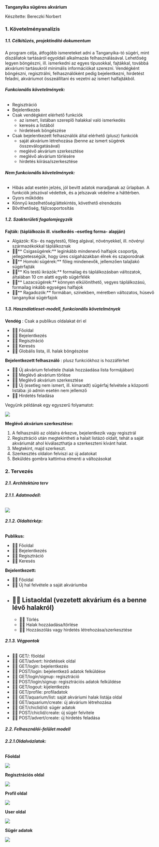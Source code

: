 **Tanganyika sügéres akvárium**

Készítette: Bereczki Norbert

### **1. Követelményanalízis**

##### **1.1. Célkitűzés, projektindító dokumentum**

A program célja, átfogóbb ismereteket adni a Tanganyika-tó sügéri, mint díszállatok tartásáról egyoldali alkalmazás felhasználásával.  Lehetőség legyen böngészni, ill. ismerkedni az egyes típusokkal, fajtákkal, továbbá akváriumi tartásukról minimális információkat szerezni. Vendégként böngészni, regisztrálni, felhasználóként pedig bejelentkezni, hirdetést feladni, akváriumot összeállítani és vezetni az ismert halfajtákból.

###### **Funkcionális követelmények:**

- Regisztráció
- Bejelentkezés
- Csak vendégként elérhető funkciók
  - az ismert, listában szereplő halakkal való ismerkedés
  - keresés a listából
  - hirdetések böngészése
- Csak bejelentkezett felhasználók által elérhető (plusz) funkciók
  - saját akvárium létrehozása (benne az ismert sügérek összeválogatásával)
  - meglévő akvárium szerkesztése
  - meglévő akvárium törlésére
  - hirdetés kiírása/szerkesztése

###### **Nem funkcionális követelmények:**

- Hibás adat esetén jelzés, jól bevitt adatok maradjanak az űrlapban. A funkciók jelszóval védettek, és a jelszavak védelme a háttérben.
- Gyors működés
- Könnyű kezelhetőség/áttekintés, követhető elrendezés
- Bővíthetőség, fájlcsoportosítás

##### **1.2. Szakterületi fogalomjegyzék**

**Fajták: (táplálkozás ill. viselkedés –esetleg forma- alapján)**

- Algázók: Kis- és nagytestű, főleg algával, növényekkel, ill. növényi származékokkal táplálkoznak
- ****** Csigasügérek:** leginkább mindenevő halfajok csoportja, jellegzetességük, hogy üres csigaházakban élnek és szaporodnak
- ****** Homoki sügérek:** főleg mindenevők, jellemzően talajlakó sügérfajták
- ****** Kis testű ikrázók:** formailag és táplálkozásban változatok, általában 10 cm alatti egyéb sügérfélék
- ****** Lazacsügérek:** könnyen elkülöníthető, vegyes táplálkozású, formailag inkább egységes halfajok
- ****** Ragadozók:** formában, színekben, méretben változatos, húsevő tanganyikai sügérfajok

##### **1.3. Használatieset-modell, funkcionális követelmények**

**Vendég**  : Csak a publikus oldalakat éri el

- **** Főoldal
- **** Bejelentkezés
- **** Regisztráció
- **** Keresés
- **** Globális lista, ill. halak böngészése

**Bejelentkezett felhasználó**  : plusz funkciókhoz is hozzáférhet

- **** Új akvárium felvétele (halak hozzáadása lista formájában)
- **** Meglévő akvárium törlése
- **** Meglévő akvárium szerkesztése
- **** Új (esetleg nem ismert, ill. kimaradt) sügérfaj felvétele a központi listába: jó admin esetén nem jellemző
- **** Hirdetés feladása

Vegyünk példának egy egyszerű folyamatot:

![](docs/images/folyamatabra.jpg)

**Meglévő akvárium szerkesztése:**

1. A felhasználó az oldalra érkezve, bejelentkezik vagy regisztrál
2. Regisztráció után megtekintheti a halait listázó oldalt, tehát a saját akváriumát ahol kiválaszthatja a szerkeszteni kívánt halat.
3. Megtekint, majd szerkeszt.
4. Szerkesztés oldalon felviszi az új adatokat
5. Beküldés gombra kattintva elmenti a változásokat

### **2. Tervezés**

##### **2.1. Architektúra terv**

###### **2.1.1. Adatmodell:**

![](docs/images/dbmodel.png.jpg)

###### **2.1.2. Oldaltérkép:**

**Publikus:**

- **** Főoldal
- **** Bejelentkezés
- **** Regisztráció
- **** Keresés

**Bejelentkezett:**

- **** Főoldal
- **** Új hal felvétele a saját akváriumba
- **** Listaoldal (vezetett akvárium és a benne lévő halakról)
  -
    - **** Törlés
    - **** Halak hozzáadása/törlése
    - **** Hozzászólás vagy hirdetés létrehozása/szerkesztése

###### **2.1.3. Végpontok**

- **** GET/: főoldal
- **** GET/advert: hirdetések oldal
- **** GET/login: bejelentkezés
- **** POST/login: bejelentkező adatok felküldése
- **** GET/login/signup: regisztráció
- **** POST/login/signup: regisztrációs adatok felküldése
- **** GET/logout: kijelentkezés
- **** GET/profile: profiladatok
- **** GET/aquarium/list: saját akváriumi halak listája oldal
- **** GET/aquarium/create: új akvárium létrehozása
- **** GET/chiclid/id: sügér adatok
- **** POST/chiclid/create: új sügér felvitele
- **** POST/advert/create: új hirdetés feladása

##### **2.2. Felhasználói-felület modell**

###### **2.2.1.Oldalvázlatok:**

**Főoldal**

![](docs/images/Home_page.jpg)

**Regisztrációs oldal**

![](docs/images/Registration_page.jpg)

**Profil oldal**

![](docs/images/Profile_page.jpg)

**User oldal**

![](docs/images/User_page.jpg)

**Sügér adatok**

![](docs/images/Chiclid_page.jpg)
